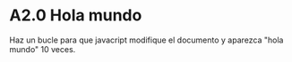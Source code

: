 # A2.0 Hola mundo
Haz un bucle para que javacript modifique el documento y aparezca "hola mundo" 10 veces.

